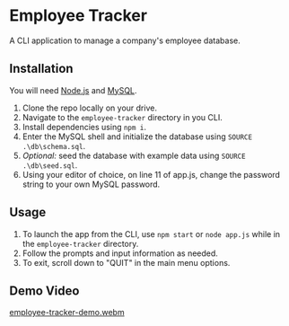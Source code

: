 # Employee Tracker
A CLI application to manage a company's employee database.

## Installation
You will need [Node.js](https://nodejs.org/en) and [MySQL](https://dev.mysql.com/).
1. Clone the repo locally on your drive.
2. Navigate to the `employee-tracker` directory in you CLI.
3. Install dependencies using `npm i`.
4. Enter the MySQL shell and initialize the database using `SOURCE .\db\schema.sql`.
5. *Optional:* seed the database with example data using `SOURCE .\db\seed.sql`.
6. Using your editor of choice, on line 11 of app.js, change the password string to your own MySQL password.

## Usage
1. To launch the app from the CLI, use `npm start` or `node app.js` while in the `employee-tracker` directory.
2. Follow the prompts and input information as needed.
3. To exit, scroll down to "QUIT" in the main menu options.

## Demo Video
[employee-tracker-demo.webm](https://user-images.githubusercontent.com/118075006/227415126-44ae33c9-820a-45fd-97b2-fda60408c3ed.webm)
